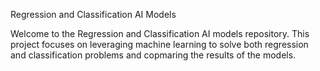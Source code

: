 Regression and Classification AI Models

Welcome to the Regression and Classification AI models repository. This project focuses on leveraging machine learning to solve both regression and classification problems and copmaring the results of the models.
